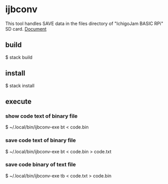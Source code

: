 # ijbconv

This tool handles SAVE data in the files directory of "IchigoJam BASIC RPi" SD card.
[Document](https://mitsuji.github.io/ijbconv/index-ja.htm)


## build

$ stack build


## install

$ stack install


## execute

### show code text of binary file
$ ~/.local/bin/ijbconv-exe bt < code.bin

### save code text of binary file
$ ~/.local/bin/ijbconv-exe bt < code.bin > code.txt

### save code binary of text file
$ ~/.local/bin/ijbconv-exe tb < code.txt > code.bin

